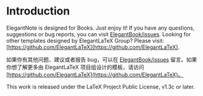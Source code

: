 <!-- Author : ddswhu & Liam Huang-->
<!-- Program Email: elegantlatex2e@gmail.com -->

# Introduction

ElegantNote is designed for Books. Just enjoy it! If you have any questions, suggestions or bug reports, you can visit [ElegantBook/issues](https://github.com/ElegantLaTeX/ElegantBook/issues). Looking for other templates designed by ElegantLaTeX Group? Please visit: [https://github.com/ElegantLaTeX](https://github.com/ElegantLaTeX).


如果你有其他问题、建议或者报告 bug，可以在 [ElegantBook/issues](https://github.com/ElegantLaTeX/ElegantBook/issues) 留言。如果你想了解更多由 ElegantLaTeX 项目组设计的模板，请访问 [https://github.com/ElegantLaTeX](https://github.com/ElegantLaTeX)。

This work is released under the LaTeX Project Public License, v1.3c or later. 
